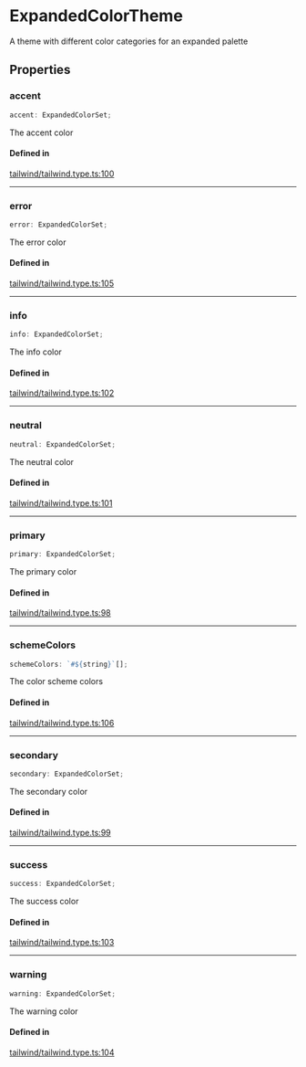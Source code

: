# ExpandedColorTheme

A theme with different color categories for an expanded palette

## Properties

### accent

```ts
accent: ExpandedColorSet;
```

The accent color

#### Defined in

[tailwind/tailwind.type.ts:100](https://github.com/Sillybit-io/colorhacks/blob/fb76eb3f8201e2f6e24d5eb200be883dc1c98169/src/features/tailwind/tailwind.type.ts#L100)

***

### error

```ts
error: ExpandedColorSet;
```

The error color

#### Defined in

[tailwind/tailwind.type.ts:105](https://github.com/Sillybit-io/colorhacks/blob/fb76eb3f8201e2f6e24d5eb200be883dc1c98169/src/features/tailwind/tailwind.type.ts#L105)

***

### info

```ts
info: ExpandedColorSet;
```

The info color

#### Defined in

[tailwind/tailwind.type.ts:102](https://github.com/Sillybit-io/colorhacks/blob/fb76eb3f8201e2f6e24d5eb200be883dc1c98169/src/features/tailwind/tailwind.type.ts#L102)

***

### neutral

```ts
neutral: ExpandedColorSet;
```

The neutral color

#### Defined in

[tailwind/tailwind.type.ts:101](https://github.com/Sillybit-io/colorhacks/blob/fb76eb3f8201e2f6e24d5eb200be883dc1c98169/src/features/tailwind/tailwind.type.ts#L101)

***

### primary

```ts
primary: ExpandedColorSet;
```

The primary color

#### Defined in

[tailwind/tailwind.type.ts:98](https://github.com/Sillybit-io/colorhacks/blob/fb76eb3f8201e2f6e24d5eb200be883dc1c98169/src/features/tailwind/tailwind.type.ts#L98)

***

### schemeColors

```ts
schemeColors: `#${string}`[];
```

The color scheme colors

#### Defined in

[tailwind/tailwind.type.ts:106](https://github.com/Sillybit-io/colorhacks/blob/fb76eb3f8201e2f6e24d5eb200be883dc1c98169/src/features/tailwind/tailwind.type.ts#L106)

***

### secondary

```ts
secondary: ExpandedColorSet;
```

The secondary color

#### Defined in

[tailwind/tailwind.type.ts:99](https://github.com/Sillybit-io/colorhacks/blob/fb76eb3f8201e2f6e24d5eb200be883dc1c98169/src/features/tailwind/tailwind.type.ts#L99)

***

### success

```ts
success: ExpandedColorSet;
```

The success color

#### Defined in

[tailwind/tailwind.type.ts:103](https://github.com/Sillybit-io/colorhacks/blob/fb76eb3f8201e2f6e24d5eb200be883dc1c98169/src/features/tailwind/tailwind.type.ts#L103)

***

### warning

```ts
warning: ExpandedColorSet;
```

The warning color

#### Defined in

[tailwind/tailwind.type.ts:104](https://github.com/Sillybit-io/colorhacks/blob/fb76eb3f8201e2f6e24d5eb200be883dc1c98169/src/features/tailwind/tailwind.type.ts#L104)
